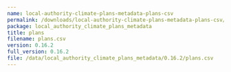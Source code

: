 ```yaml
---
name: local-authority-climate-plans-metadata-plans-csv
permalink: /downloads/local-authority-climate-plans-metadata-plans-csv/0_16_2
package: local_authority_climate_plans_metadata
title: plans
filename: plans.csv
version: 0.16.2
full_version: 0.16.2
file: /data/local_authority_climate_plans_metadata/0.16.2/plans.csv
---
```

